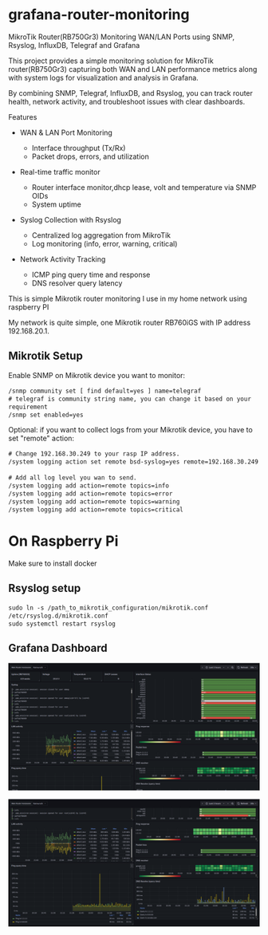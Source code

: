 # grafana-router-monitoring
MikroTik Router(RB750Gr3) Monitoring WAN/LAN Ports using SNMP, Rsyslog, InfluxDB, Telegraf and Grafana

This project provides a simple monitoring solution for MikroTik router(RB750Gr3) capturing both WAN and LAN performance metrics along with system logs for visualization and analysis in Grafana.

By combining SNMP, Telegraf, InfluxDB, and Rsyslog, you can track router health, network activity, and troubleshoot issues with clear dashboards.

Features
* WAN & LAN Port Monitoring
  * Interface throughput (Tx/Rx)
  * Packet drops, errors, and utilization

* Real-time  traffic monitor
  * Router interface monitor,dhcp lease, volt and temperature via SNMP OIDs
  * System uptime 

* Syslog Collection with Rsyslog
  * Centralized log aggregation from MikroTik
  * Log monitoring (info, error, warning, critical)

* Network Activity Tracking
  * ICMP ping query time and response
  * DNS resolver query latency

This is simple Mikrotik router monitoring I use in my home network using raspberry PI

My network is quite simple, one Mikrotik router RB760iGS with IP address 192.168.20.1.

## Mikrotik Setup

Enable SNMP on Mikrotik device you want to monitor:

```
/snmp community set [ find default=yes ] name=telegraf
# telegraf is community string name, you can change it based on your requirement
/snmp set enabled=yes
```
Optional: if you want to collect logs from your Mikrotik device, you have to set "remote" action:

```
# Change 192.168.30.249 to your rasp IP address.
/system logging action set remote bsd-syslog=yes remote=192.168.30.249

# Add all log level you wan to send.
/system logging add action=remote topics=info
/system logging add action=remote topics=error
/system logging add action=remote topics=warning
/system logging add action=remote topics=critical
```
# On Raspberry Pi
Make sure to install docker 

## Rsyslog setup
```
sudo ln -s /path_to_mikrotik_configuration/mikrotik.conf /etc/rsyslog.d/mikrotik.conf
sudo systemctl restart rsyslog
```
## Grafana Dashboard
![Screenshot1](./imgs/1.png)

![Screenshot2](./imgs/2.png)


